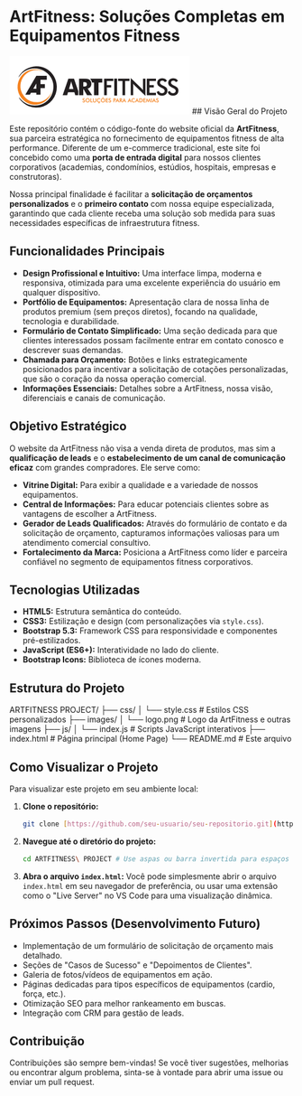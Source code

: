 # ArtFitness: Soluções Completas em Equipamentos Fitness

![Logo ArtFitness](images/logo.png) ## Visão Geral do Projeto

Este repositório contém o código-fonte do website oficial da **ArtFitness**, sua parceira estratégica no fornecimento de equipamentos fitness de alta performance. Diferente de um e-commerce tradicional, este site foi concebido como uma **porta de entrada digital** para nossos clientes corporativos (academias, condomínios, estúdios, hospitais, empresas e construtoras).

Nossa principal finalidade é facilitar a **solicitação de orçamentos personalizados** e o **primeiro contato** com nossa equipe especializada, garantindo que cada cliente receba uma solução sob medida para suas necessidades específicas de infraestrutura fitness.

## Funcionalidades Principais

* **Design Profissional e Intuitivo:** Uma interface limpa, moderna e responsiva, otimizada para uma excelente experiência do usuário em qualquer dispositivo.
* **Portfólio de Equipamentos:** Apresentação clara de nossa linha de produtos premium (sem preços diretos), focando na qualidade, tecnologia e durabilidade.
* **Formulário de Contato Simplificado:** Uma seção dedicada para que clientes interessados possam facilmente entrar em contato conosco e descrever suas demandas.
* **Chamada para Orçamento:** Botões e links estrategicamente posicionados para incentivar a solicitação de cotações personalizadas, que são o coração da nossa operação comercial.
* **Informações Essenciais:** Detalhes sobre a ArtFitness, nossa visão, diferenciais e canais de comunicação.

## Objetivo Estratégico

O website da ArtFitness não visa a venda direta de produtos, mas sim a **qualificação de leads** e o **estabelecimento de um canal de comunicação eficaz** com grandes compradores. Ele serve como:

* **Vitrine Digital:** Para exibir a qualidade e a variedade de nossos equipamentos.
* **Central de Informações:** Para educar potenciais clientes sobre as vantagens de escolher a ArtFitness.
* **Gerador de Leads Qualificados:** Através do formulário de contato e da solicitação de orçamento, capturamos informações valiosas para um atendimento comercial consultivo.
* **Fortalecimento da Marca:** Posiciona a ArtFitness como líder e parceira confiável no segmento de equipamentos fitness corporativos.

## Tecnologias Utilizadas

* **HTML5:** Estrutura semântica do conteúdo.
* **CSS3:** Estilização e design (com personalizações via `style.css`).
* **Bootstrap 5.3:** Framework CSS para responsividade e componentes pré-estilizados.
* **JavaScript (ES6+):** Interatividade no lado do cliente.
* **Bootstrap Icons:** Biblioteca de ícones moderna.

## Estrutura do Projeto

ARTFITNESS PROJECT/
├── css/
│   └── style.css           # Estilos CSS personalizados
├── images/
│   └── logo.png            # Logo da ArtFitness e outras imagens
├── js/
│   └── index.js            # Scripts JavaScript interativos
├── index.html              # Página principal (Home Page)
└── README.md               # Este arquivo

## Como Visualizar o Projeto

Para visualizar este projeto em seu ambiente local:

1.  **Clone o repositório:**
    ```bash
    git clone [https://github.com/seu-usuario/seu-repositorio.git](https://github.com/seu-usuario/seu-repositorio.git) # Substitua pelo URL do seu repositório
    ```
2.  **Navegue até o diretório do projeto:**
    ```bash
    cd ARTFITNESS\ PROJECT # Use aspas ou barra invertida para espaços no nome da pasta
    ```
3.  **Abra o arquivo `index.html`:**
    Você pode simplesmente abrir o arquivo `index.html` em seu navegador de preferência, ou usar uma extensão como o "Live Server" no VS Code para uma visualização dinâmica.

## Próximos Passos (Desenvolvimento Futuro)

* Implementação de um formulário de solicitação de orçamento mais detalhado.
* Seções de "Casos de Sucesso" e "Depoimentos de Clientes".
* Galeria de fotos/vídeos de equipamentos em ação.
* Páginas dedicadas para tipos específicos de equipamentos (cardio, força, etc.).
* Otimização SEO para melhor rankeamento em buscas.
* Integração com CRM para gestão de leads.

## Contribuição

Contribuições são sempre bem-vindas! Se você tiver sugestões, melhorias ou encontrar algum problema, sinta-se à vontade para abrir uma issue ou enviar um pull request.
